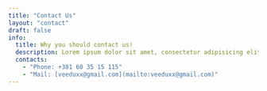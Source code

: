 ```yaml
---
title: "Contact Us"
layout: "contact"
draft: false
info:
  title: Why you should contact us!
  description: Lorem ipsum dolor sit amet, consectetur adipisicing elit. Velit recusandae voluptates doloremque veniam temporibus porro culpa ipsa, nisi soluta minima saepe laboriosam debitis nesciunt.
  contacts:
    - "Phone: +381 60 35 15 115"
    - "Mail: [veeduxx@gmail.com](mailto:veeduxx@gmail.com)"
---
```


